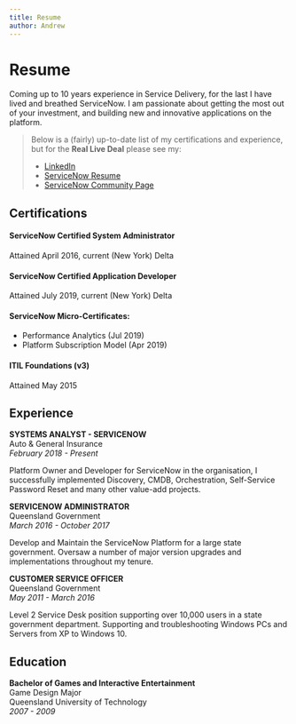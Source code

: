 ```yaml
---
title: Resume
author: Andrew
---
```


# Resume
Coming up to 10 years experience in Service Delivery, for the last <DateDiff/> I have lived and breathed ServiceNow. I am passionate about getting the most out of your investment, and building new and innovative applications on the platform.

>Below is a (fairly) up-to-date list of my certifications and experience, but for the **Real Live Deal** please see my:
>- [LinkedIn](https://www.linkedin.com/in/andrewalburydor)
>- [ServiceNow Resume](https://account.servicenow.com/personal-data/11e9c2e8b/bd7f2d4ad/b40a6cdff/a1f44WP8E/resume.html)
>- [ServiceNow Community Page](https://community.servicenow.com/community?id=community_user_profile&user=86ae4a2ddbd41fc09c9ffb651f961957)

## Certifications

<h4>ServiceNow Certified System Administrator</h4>
Attained April 2016, current (New York) Delta

<h4>ServiceNow Certified Application Developer</h4>
Attained July 2019, current (New York) Delta

<h4>ServiceNow Micro-Certificates: </h4>

- Performance Analytics (Jul 2019)
- Platform Subscription Model (Apr 2019)

<h4>ITIL Foundations (v3)</h4>
Attained May 2015


## Experience

**SYSTEMS ANALYST - SERVICENOW**<br />
Auto & General Insurance<br />
*February 2018 - Present*

Platform Owner and Developer for ServiceNow in the organisation, I successfully implemented Discovery, CMDB, Orchestration, Self-Service Password Reset and many other value-add projects.

**SERVICENOW ADMINISTRATOR**<br />
Queensland Government<br />
*March 2016 - October 2017*

Develop and Maintain the ServiceNow Platform for a large state government. Oversaw a number of major version upgrades and implementations throughout my tenure.

**CUSTOMER SERVICE OFFICER**<br />
Queensland Government<br />
*May 2011 - March 2016*

Level 2 Service Desk position supporting over 10,000 users in a state government department. Supporting and troubleshooting Windows PCs and Servers from XP to Windows 10.


## Education

**Bachelor of Games and Interactive Entertainment**<br />
Game Design Major<br />
Queensland University of Technology<br />
*2007 - 2009*

